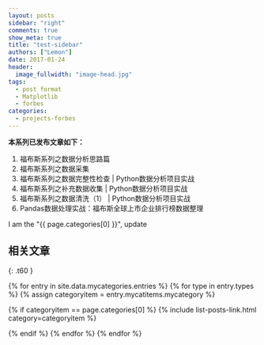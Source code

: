 ```yaml
---
layout: posts
sidebar: "right"
comments: true
show_meta: true
title: "test-sidebar"
authors: ["Lemon"]
date: 2017-01-24
header:
  image_fullwidth: "image-head.jpg"
tags:
  - post format
  - Matplotlib
  - forbes
categories:
  - projects-forbes
---
```




**本系列已发布文章如下：**
1. 福布斯系列之数据分析思路篇
1. 福布斯系列之数据采集
1. 福布斯系列之数据完整性检查 \| Python数据分析项目实战
1. 福布斯系列之补充数据收集 \| Python数据分析项目实战
1. 福布斯系列之数据清洗（1） \| Python数据分析项目实战
1. Pandas数据处理实战：福布斯全球上市企业排行榜数据整理


I am the "{{ page.categories[0] }}", update

## 相关文章
{: .t60 }

{% for entry in site.data.mycategories.entries %}
{% for type in entry.types %}
{% assign categoryitem = entry.mycatitems.mycategory %}

{% if categoryitem == page.categories[0] %}
{% include list-posts-link.html category=categoryitem %}

{% endif %}
{% endfor %}
{% endfor %}
